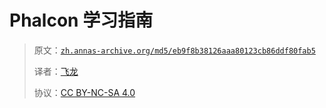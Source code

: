 # Phalcon 学习指南

> 原文：[`zh.annas-archive.org/md5/eb9f8b38126aaa80123cb86ddf80fab5`](https://zh.annas-archive.org/md5/eb9f8b38126aaa80123cb86ddf80fab5)
> 
> 译者：[飞龙](https://github.com/wizardforcel)
> 
> 协议：[CC BY-NC-SA 4.0](http://creativecommons.org/licenses/by-nc-sa/4.0/)